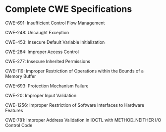 

# Complete CWE Specifications

CWE-691: Insufficient Control Flow Management

CWE-248: Uncaught Exception

CWE-453: Insecure Default Variable Initialization

CWE-284: Improper Access Control

CWE-277: Insecure Inherited Permissions

CWE-119: Improper Restriction of Operations within the Bounds of a Memory Buffer

CWE-693: Protection Mechanism Failure

CWE-20: Improper Input Validation

CWE-1256: Improper Restriction of Software Interfaces to Hardware Features

CWE-781: Improper Address Validation in IOCTL with METHOD_NEITHER I/O Control Code